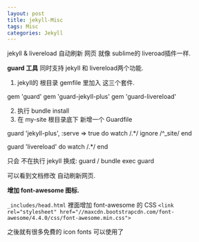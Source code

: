 ```yaml
---
layout: post
title: jekyll-Misc
tags: Misc
categories: Jekyll
---
```



jekyll & livereload 
自动刷新 网页 
就像 sublime的 liveroad插件一样.

**guard 工具**
同时支持 jekyll 和 livereload两个功能.


1.  jekyll的 根目录 gemfile  里加入  这三个套件.

gem 'guard'
gem 'guard-jekyll-plus'
gem 'guard-livereload'

2. 执行 bundle install
3. 在 my-site 根目录底下 新增一个 Guardfile

guard 'jekyll-plus', :serve =\> true do
  watch /.\*/
  ignore /^\_site/
end

guard 'livereload' do
  watch /.\*/
end

只会 不在执行 jekyll 换成:
guard / bundle exec guard 

可以看到文档修改 自动刷新网页.





**增加  font-awesome 图标.**


`_includes/head.html` 裡面增加 font-awesome 的 CSS
`<link rel="stylesheet" href="//maxcdn.bootstrapcdn.com/font-awesome/4.4.0/css/font-awesome.min.css">`

之後就有很多免費的 icon fonts 可以使用了




